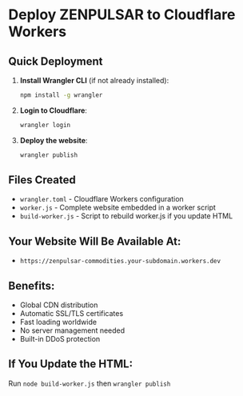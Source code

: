 # Deploy ZENPULSAR to Cloudflare Workers

## Quick Deployment

1. **Install Wrangler CLI** (if not already installed):
   ```bash
   npm install -g wrangler
   ```

2. **Login to Cloudflare**:
   ```bash
   wrangler login
   ```

3. **Deploy the website**:
   ```bash
   wrangler publish
   ```

## Files Created

- `wrangler.toml` - Cloudflare Workers configuration
- `worker.js` - Complete website embedded in a worker script
- `build-worker.js` - Script to rebuild worker.js if you update HTML

## Your Website Will Be Available At:
- `https://zenpulsar-commodities.your-subdomain.workers.dev`

## Benefits:
- Global CDN distribution
- Automatic SSL/TLS certificates
- Fast loading worldwide
- No server management needed
- Built-in DDoS protection

## If You Update the HTML:
Run `node build-worker.js` then `wrangler publish`